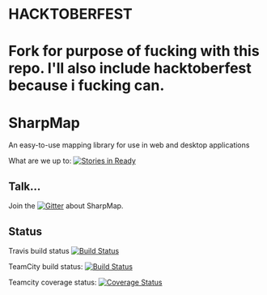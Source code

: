 # HACKTOBERFEST

# Fork for purpose of fucking with this repo. I'll also include hacktoberfest because i fucking can.

# SharpMap
An easy-to-use mapping library for use in web and desktop applications   

What are we up to: [![Stories in Ready](https://badge.waffle.io/SharpMap/SharpMap.png?label=ready&title=Ready)](http://waffle.io/SharpMap/SharpMap)

## Talk...
Join the [![Gitter](https://img.shields.io/gitter/room/TechnologyAdvice/Stardust.svg)](https://gitter.im/SharpMap/General) about SharpMap.

## Status
Travis build status [![Build Status](https://travis-ci.org/SharpMap/SharpMap.svg?branch=Branches%2F1.0)](https://travis-ci.org/SharpMap/SharpMap)

TeamCity build status: [![Build Status](https://img.shields.io/teamcity/codebetter/bt975.svg)](http://teamcity.codebetter.com/viewType.html?buildTypeId=bt975)

Teamcity coverage status: [![Coverage Status](https://img.shields.io/teamcity/coverage/bt976.svg)](http://teamcity.codebetter.com/viewType.html?buildTypeId=bt976)

